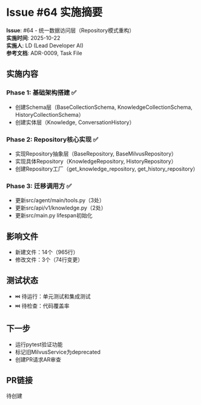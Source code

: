 # Issue #64 实施摘要

**Issue**: #64 - 统一数据访问层（Repository模式重构）  
**实施时间**: 2025-10-22  
**实施人**: LD (Lead Developer AI)  
**参考文档**: ADR-0009, Task File

## 实施内容

### Phase 1: 基础架构搭建 ✅
- 创建Schema层（BaseCollectionSchema, KnowledgeCollectionSchema, HistoryCollectionSchema）
- 创建实体层（Knowledge, ConversationHistory）

### Phase 2: Repository核心实现 ✅
- 实现Repository抽象层（BaseRepository, BaseMilvusRepository）
- 实现具体Repository（KnowledgeRepository, HistoryRepository）
- 创建Repository工厂（get_knowledge_repository, get_history_repository）

### Phase 3: 迁移调用方 ✅
- 更新src/agent/main/tools.py（3处）
- 更新src/api/v1/knowledge.py（2处）
- 更新src/main.py lifespan初始化

## 影响文件
- 新建文件：14个（965行）
- 修改文件：3个（74行变更）

## 测试状态
- ⏭️ 待运行：单元测试和集成测试
- ⏭️ 待检查：代码覆盖率

## 下一步
- 运行pytest验证功能
- 标记旧MilvusService为deprecated
- 创建PR请求AR审查

## PR链接
待创建

